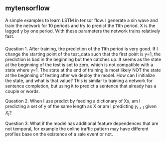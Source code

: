 ## mytensorflow
A simple examples to learn LSTM in tensor flow.  I generate a sin wave and train the network for 10 periods and try to predict the 11th period.  X is the lagged y by one period.  With these parameters the network trains relatively fast.

### 
Question 1.  After training, the prediction of the 11th period is very good.  If I change the starting point of the test_data such that the first point is y=1, the prediction is bad in the beginning but then catches up.  It seems as the state at the beginning of the test is set to zero, which is not compatible with a state where y=1.  The state at the end of training is most likely NOT the state at the beginning of testing after we deploy the model.  How can I initialize the state, and what is that value?  This is similar to training a network for sentence completion, but using it to predict a sentence that already has a couple or words.

Question 2.  When I use predict by feeding a dictionary of Xs, am I predicting a set of y of the same length as X or am I predicting $y_{t+1}$ given $X_t$?

Question 3.  What if the model has additional feature dependences that are not temporal, for example the online traffic pattern may have different profiles base on the existence of a sale event or not.
